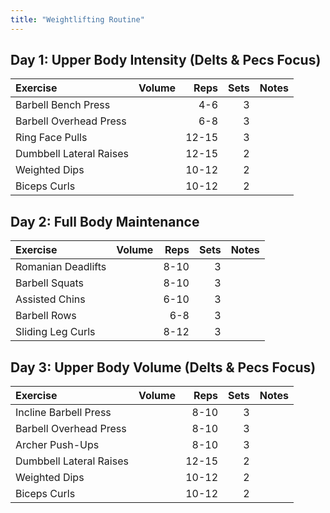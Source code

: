 ```yaml
---
title: "Weightlifting Routine"
---
```


## Day 1: Upper Body Intensity (Delts & Pecs Focus)

| Exercise                  | Volume    | Reps  | Sets | Notes                  |
| :- | :--- | -: | -: | :---------- |
| Barbell Bench Press       |           | 4-6   | 3    |                        |
| Barbell Overhead Press    |           | 6-8   | 3    |                        |
| Ring Face Pulls           |           | 12-15 | 3    |                        |
| Dumbbell Lateral Raises   |           | 12-15 | 2    |                        |
| Weighted Dips             |           | 10-12 | 2    |                        |
| Biceps Curls              |           | 10-12 | 2    |                        |

## Day 2: Full Body Maintenance

| Exercise                  | Volume    | Reps  | Sets | Notes                  |
| :- | :--- | -: | -: | :---------- |
| Romanian Deadlifts        |           | 8-10  | 3    |                        |
| Barbell Squats            |           | 8-10  | 3    |                        |
| Assisted Chins            |           | 6-10  | 3    |                        |
| Barbell Rows              |           | 6-8   | 3    |                        |
| Sliding Leg Curls         |           | 8-12  | 3    |                        |

## Day 3: Upper Body Volume (Delts & Pecs Focus)

| Exercise                  | Volume    | Reps  | Sets | Notes                  |
| :- | :--- | -: | -: | :---------- |
| Incline Barbell Press     |           | 8-10  | 3    |                        |
| Barbell Overhead Press    |           | 8-10  | 3    |                        |
| Archer Push-Ups           |           | 8-10  | 3    |                        |
| Dumbbell Lateral Raises   |           | 12-15 | 2    |                        |
| Weighted Dips             |           | 10-12 | 2    |                        |
| Biceps Curls              |           | 10-12 | 2    |                        |

